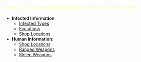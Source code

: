 <div style="font-size:120%;">
  <p><span style="color:rgb(255,255,180);">Here you can learn about anything we put in the game!</span></p>
</div>

- **Infected Information**
    - [Infected Types](<infected-types>)
    - [Evolutions](<evos>)
     - [Shop Locations](<i-shop>)
- **Human Information:**
    - [Shop Locations](<h-shops>)
    - [Ranged Weapons](<ranged>)
    - [Melee Weapons](<melee>)